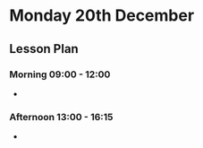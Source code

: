 # Monday 20th December

## Lesson Plan

### Morning 09:00 - 12:00

+ 

### Afternoon 13:00 - 16:15

+ 
